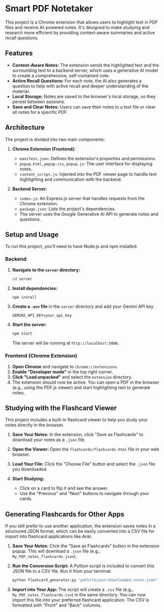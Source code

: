 # Smart PDF Notetaker

This project is a Chrome extension that allows users to highlight text in PDF files and receive AI-powered notes. It's designed to make studying and research more efficient by providing context-aware summaries and active recall questions.

## Features

*   **Context-Aware Notes:** The extension sends the highlighted text and the surrounding text to a backend server, which uses a generative AI model to create a comprehensive, self-contained note.
*   **Active Recall Questions:** For each note, the AI also generates a question to help with active recall and deeper understanding of the material.
*   **Local Storage:** Notes are saved to the browser's local storage, so they persist between sessions.
*   **Save and Clear Notes:** Users can save their notes to a text file or clear all notes for a specific PDF.

## Architecture

The project is divided into two main components:

1.  **Chrome Extension (Frontend):**
    *   `manifest.json`: Defines the extension's properties and permissions.
    *   `popup.html`, `popup.css`, `popup.js`: The user interface for displaying notes.
    *   `content_script.js`: Injected into the PDF viewer page to handle text highlighting and communication with the backend.

2.  **Backend Server:**
    *   `index.js`: An Express.js server that handles requests from the Chrome extension.
    *   `package.json`: Lists the project's dependencies.
    *   The server uses the Google Generative AI API to generate notes and questions.

## Setup and Usage

To run this project, you'll need to have Node.js and npm installed.

### Backend

1.  **Navigate to the `server` directory:**
    ```bash
    cd server
    ```

2.  **Install dependencies:**
    ```bash
    npm install
    ```

3.  **Create a `.env` file** in the `server` directory and add your Gemini API key:
    ```
    GEMINI_API_KEY=your_api_key
    ```

4.  **Start the server:**
    ```bash
    npm start
    ```
    The server will be running at `http://localhost:5000`.

### Frontend (Chrome Extension)

1.  **Open Chrome** and navigate to `chrome://extensions`.
2.  **Enable "Developer mode"** in the top right corner.
3.  **Click "Load unpacked"** and select the `extension` directory.
4.  The extension should now be active. You can open a PDF in the browser (e.g., using the PDF.js viewer) and start highlighting text to generate notes.

## Studying with the Flashcard Viewer

This project includes a built-in flashcard viewer to help you study your notes directly in the browser.

1.  **Save Your Notes:** In the extension, click "Save as Flashcards" to download your notes as a `.json` file.

2.  **Open the Viewer:** Open the `flashcards/flashcards.html` file in your web browser.

3.  **Load Your File:** Click the "Choose File" button and select the `.json` file you downloaded.

4.  **Start Studying:**
    *   Click on a card to flip it and see the answer.
    *   Use the "Previous" and "Next" buttons to navigate through your cards.

## Generating Flashcards for Other Apps

If you still prefer to use another application, the extension saves notes in a structured JSON format, which can be easily converted into a CSV file for import into flashcard applications like Anki.

1.  **Save Your Notes:** Click the "Save as Flashcards" button in the extension popup. This will download a `.json` file (e.g., `My_PDF_notes_flashcards.json`).

2.  **Run the Conversion Script:** A Python script is included to convert this JSON file to a CSV file. Run it from your terminal:
    ```bash
    python flashcard_generator.py "path/to/your/downloaded_notes.json"
    ```

3.  **Import into Your App:** The script will create a `.csv` file (e.g., `My_PDF_notes_flashcards.csv`) in the same directory. You can now import this file into your preferred flashcard application. The CSV is formatted with "Front" and "Back" columns.
